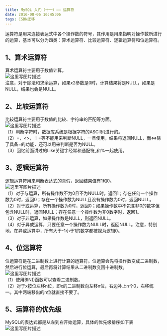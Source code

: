 ```yaml
---
title: MySQL 入门（十一）—— 运算符
date: 2016-08-06 16:45:06
tags: CSDN迁移
---
```

   运算符是用来连接表达式中各个操作数的符号，其作用是用来指明对操作数所进行的运算，基本可以分为四类：算术运算符、比较运算符、逻辑运算符和位运算符。

 
## []()1、算术运算符

 算术运算符主要用于数值计算。   
![这里写图片描述](https://img-blog.csdn.net/20160413110554343)  
 注意，对于除法和求余运算，如果x2参数是0时，计算结果将是NULL，如果是NULL，结果也会是NULL。

 
## []()2、比较运算符

 比较运算符主要用于数值的比较、字符串的匹配等方面。   
![这里写图片描述](https://img-blog.csdn.net/20160413110959175)  
 （1）判断字符时，数据库系统是根据字符的ASCII码进行的。   
 （2）=，<>，！=等不能用来判断NULL，一旦使用，结果将返回NULL，而<=>除了具备=的功能，还可以用来判断是否为NULL。   
 （3）回忆前面讲过的Like关键字经常和通配符_和%一起使用。

 
## []()3、逻辑运算符

 逻辑运算符用来判断表达式的真假，返回结果值有1和0。   
![这里写图片描述](https://img-blog.csdn.net/20160413112055289)  
 （1）对于与运算，所有操作数不为0且不为NULL时，返回1；存在任何一个操作数为0时，返回0；存在一个操作数为NULL且没有操作数为0时，返回NULL。   
 （2）对于或运算，所有操作数为0时，返回0；如果操作数中不包含非0的数字但包含NULL时，返回NULL；存在任意一个操作数为非0数字时，返回1。   
 （3）对于非运算，如果操作数是NULL，则返回NULL。   
 （4）对于异或运算，只要任意一个操作数为NULL时，返回NULL。注意，特别地，在异或运算中，所有大于-1小于1的数字都被视为逻辑0。

 
## []()4、位运算符

 位运算符是在二进制数上进行计算的运算符。位运算会先将操作数变成二进制数，然后进行位运算，最后再将计算结果从二进制数变回十进制数。   
![这里写图片描述](https://img-blog.csdn.net/20160413113459193)  
 （1）使用BIN()函数可以查看二进制数。   
 （2）对于x按位左移n位，即x的二进制数向左移n位，右边补上n个0，右移统一。其中两端移出的n位就直接不要了。

 
## []()5、运算符的优先级

 MySQL的表达式都是从左到右开始运算，具体的优先级排序如下表   
![这里写图片描述](https://img-blog.csdn.net/20160413115457052)

   
 